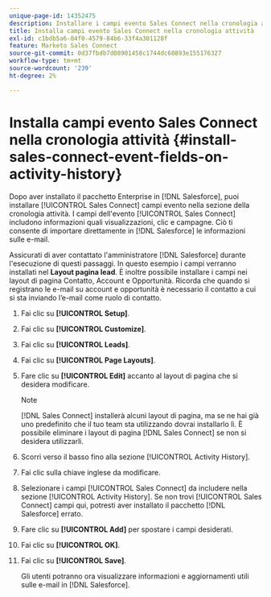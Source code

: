 ```yaml
---
unique-page-id: 14352475
description: Installare i campi evento Sales Connect nella cronologia attività - Documentazione Marketo - Documentazione del prodotto
title: Installa campi evento Sales Connect nella cronologia attività
exl-id: c1bdb5a6-04f0-4579-84b6-33f4a301128f
feature: Marketo Sales Connect
source-git-commit: 0d37fbdb7d08901458c1744dc68893e155176327
workflow-type: tm+mt
source-wordcount: '239'
ht-degree: 2%

---
```


# Installa campi evento Sales Connect nella cronologia attività {#install-sales-connect-event-fields-on-activity-history}

Dopo aver installato il pacchetto Enterprise in [!DNL Salesforce], puoi installare [!UICONTROL Sales Connect] campi evento nella sezione della cronologia attività. I campi dell&#39;evento [!UICONTROL Sales Connect] includono informazioni quali visualizzazioni, clic e campagne. Ciò ti consente di importare direttamente in [!DNL Salesforce] le informazioni sulle e-mail.

Assicurati di aver contattato l&#39;amministratore [!DNL Salesforce] durante l&#39;esecuzione di questi passaggi. In questo esempio i campi verranno installati nel **Layout pagina lead**. È inoltre possibile installare i campi nei layout di pagina Contatto, Account e Opportunità. Ricorda che quando si registrano le e-mail su account e opportunità è necessario il contatto a cui si sta inviando l’e-mail come ruolo di contatto.

1. Fai clic su **[!UICONTROL Setup]**.
1. Fai clic su **[!UICONTROL Customize]**.
1. Fai clic su **[!UICONTROL Leads]**.
1. Fai clic su **[!UICONTROL Page Layouts]**.
1. Fare clic su **[!UICONTROL Edit]** accanto al layout di pagina che si desidera modificare.

   >[!NOTE]
   >
   >[!DNL Sales Connect] installerà alcuni layout di pagina, ma se ne hai già uno predefinito che il tuo team sta utilizzando dovrai installarlo lì. È possibile eliminare i layout di pagina [!DNL Sales Connect] se non si desidera utilizzarli.

1. Scorri verso il basso fino alla sezione [!UICONTROL Activity History].
1. Fai clic sulla chiave inglese da modificare.
1. Selezionare i campi [!UICONTROL Sales Connect] da includere nella sezione [!UICONTROL Activity History]. Se non trovi [!UICONTROL Sales Connect] campi qui, potresti aver installato il pacchetto [!DNL Salesforce] errato.
1. Fare clic su **[!UICONTROL Add]** per spostare i campi desiderati.
1. Fai clic su **[!UICONTROL OK]**.
1. Fai clic su **[!UICONTROL Save]**.

   Gli utenti potranno ora visualizzare informazioni e aggiornamenti utili sulle e-mail in [!DNL Salesforce].
